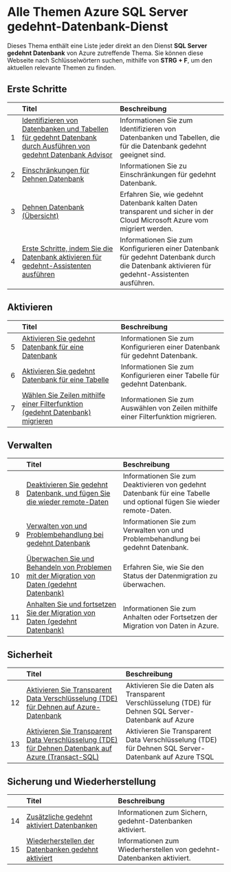 <properties
    pageTitle="Alle Themen für SQL Server-gedehnt Datenbank Dienst | Microsoft Azure"
    description="Tabelle aller Themen für den Dienst Azure benannte SQL Server gedehnt-Datenbank, die auf http://azure.microsoft.com/documentation/articles/, Titel und Beschreibung vorhanden sind."
    services="sql-server-stretch-database"
    documentationCenter=""
    authors="DouglasL"
    manager="jhubbard"
    editor="MightyPen"/>

<tags
    ms.service="sql-server-stretch-database"
    ms.workload="sql-server-stretch-database"
    ms.tgt_pltfrm="na"
    ms.devlang="na"
    ms.topic="article"
    ms.date="10/05/2016"
    ms.author="DouglasL"/>


# <a name="all-topics-for-azure-sql-server-stretch-database-service"></a>Alle Themen Azure SQL Server gedehnt-Datenbank-Dienst

Dieses Thema enthält eine Liste jeder direkt an den Dienst **SQL Server gedehnt Datenbank** von Azure zutreffende Thema. Sie können diese Webseite nach Schlüsselwörtern suchen, mithilfe von **STRG + F**, um den aktuellen relevante Themen zu finden.




## <a name="get-started"></a>Erste Schritte

| &nbsp; | Titel | Beschreibung |
| --: | :-- | :-- |
| 1 | [Identifizieren von Datenbanken und Tabellen für gedehnt Datenbank durch Ausführen von gedehnt Datenbank Advisor](sql-server-stretch-database-identify-databases.md) | Informationen Sie zum Identifizieren von Datenbanken und Tabellen, die für die Datenbank gedehnt geeignet sind. |
| 2 | [Einschränkungen für Dehnen Datenbank](sql-server-stretch-database-limitations.md) | Informationen Sie zu Einschränkungen für gedehnt Datenbank. |
| 3 | [Dehnen Datenbank (Übersicht)](sql-server-stretch-database-overview.md) | Erfahren Sie, wie gedehnt Datenbank kalten Daten transparent und sicher in der Cloud Microsoft Azure vom migriert werden. |
| 4 | [Erste Schritte, indem Sie die Datenbank aktivieren für gedehnt-Assistenten ausführen](sql-server-stretch-database-wizard.md) | Informationen Sie zum Konfigurieren einer Datenbank für gedehnt Datenbank durch die Datenbank aktivieren für gedehnt-Assistenten ausführen. |



## <a name="enable"></a>Aktivieren

| &nbsp; | Titel | Beschreibung |
| --: | :-- | :-- |
| 5 | [Aktivieren Sie gedehnt Datenbank für eine Datenbank](sql-server-stretch-database-enable-database.md) | Informationen Sie zum Konfigurieren einer Datenbank für gedehnt Datenbank. |
| 6 | [Aktivieren Sie gedehnt Datenbank für eine Tabelle](sql-server-stretch-database-enable-table.md) | Informationen Sie zum Konfigurieren einer Tabelle für gedehnt Datenbank. |
| 7 | [Wählen Sie Zeilen mithilfe einer Filterfunktion (gedehnt Datenbank) migrieren](sql-server-stretch-database-predicate-function.md) | Informationen Sie zum Auswählen von Zeilen mithilfe einer Filterfunktion migrieren. |



## <a name="manage"></a>Verwalten

| &nbsp; | Titel | Beschreibung |
| --: | :-- | :-- |
| 8 | [Deaktivieren Sie gedehnt Datenbank, und fügen Sie die wieder remote-Daten](sql-server-stretch-database-disable.md) | Informationen Sie zum Deaktivieren von gedehnt Datenbank für eine Tabelle und optional fügen Sie wieder remote-Daten. |
| 9 | [Verwalten von und Problembehandlung bei gedehnt Datenbank](sql-server-stretch-database-manage.md) | Informationen Sie zum Verwalten von und Problembehandlung bei gedehnt Datenbank. |
| 10 | [Überwachen Sie und Behandeln von Problemen mit der Migration von Daten (gedehnt Datenbank)](sql-server-stretch-database-monitor.md) | Erfahren Sie, wie Sie den Status der Datenmigration zu überwachen. |
| 11 | [Anhalten Sie und fortsetzen Sie der Migration von Daten (gedehnt Datenbank)](sql-server-stretch-database-pause.md) | Informationen Sie zum Anhalten oder Fortsetzen der Migration von Daten in Azure. |



## <a name="security"></a>Sicherheit

| &nbsp; | Titel | Beschreibung |
| --: | :-- | :-- |
| 12 | [Aktivieren Sie Transparent Data Verschlüsselung (TDE) für Dehnen auf Azure-Datenbank](sql-server-stretch-database-encryption-tde.md) | Aktivieren Sie die Daten als Transparent Verschlüsselung (TDE) für Dehnen SQL Server-Datenbank auf Azure |
| 13 | [Aktivieren Sie Transparent Data Verschlüsselung (TDE) für Dehnen Datenbank auf Azure (Transact-SQL)](sql-server-stretch-database-tde-tsql.md) | Aktivieren Sie Transparent Data Verschlüsselung (TDE) für Dehnen SQL Server-Datenbank auf Azure TSQL |



## <a name="backup-and-recovery"></a>Sicherung und Wiederherstellung

| &nbsp; | Titel | Beschreibung |
| --: | :-- | :-- |
| 14 | [Zusätzliche gedehnt aktiviert Datenbanken](sql-server-stretch-database-backup.md) | Informationen zum Sichern, gedehnt\-Datenbanken aktiviert. |
| 15 | [Wiederherstellen der Datenbanken gedehnt aktiviert](sql-server-stretch-database-restore.md) | Informationen zum Wiederherstellen von gedehnt\-Datenbanken aktiviert. |

